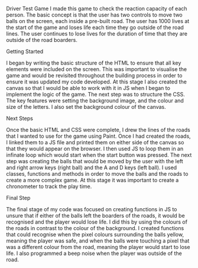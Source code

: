 Driver Test Game
I made this game to check the reaction capacity of each person. The basic concept is that the user has two controls to move two balls on the screen, each inside a 
pre-built road. The user has 1000 lives at the start of the game and loses life each time they go outside of the road lines. The user continues to lose lives for 
the duration of time that they are outside of the road boarders.


Getting Started

I began by writing the basic structure of the HTML to ensure that all key elements were included on the screen. This was important to visualise the game and would 
be revisited throughout the building process in order to ensure it was updated my code developed. At this stage I also created the canvas so that I would be able 
to work with it in JS when I began to implement the logic of the game. 
The next step was to structure the CSS. The key features were setting the background image, and the colour and size of the letters. I also set the background 
colour of the canvas.


Next Steps

Once the basic HTML and CSS were complete, I drew the lines of the roads that I wanted to use for the game using Paint. Once I had created the roads, I linked them 
to a JS file and printed them on either side of the canvas so that they would appear on the browser. I then used JS to loop them in an infinate loop which would 
start when the start button was pressed.
The next step was creating the balls that would be moved by the user with the left and right arrow keys (right ball) and the A and D keys (left ball). I used 
classes, functions and methods in order to move the balls and the roads to create a more complex game.
At this stage it was important to create a chronometer to track the play time.


Final Step

The final stage of my code was focused on creating functions in JS to unsure that if either of the balls left the boarders of the roads, it would be recognised and 
the player would lose life. I did this by using the colours of the roads in contrast to the colour of the background. I created functions that could recognise when 
the pixel colours surrounding the balls yellow, meaning the player was safe, and when the balls were touching a pixel that was a different colour from the road, 
meaning the player would start to lose life. I also programmed a beep noise when the player was outside of the road.
